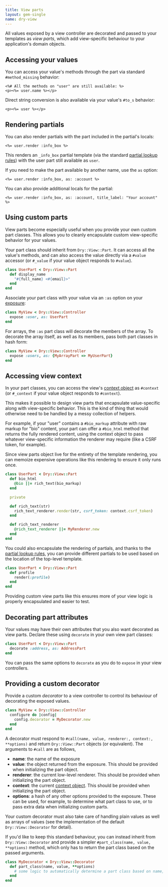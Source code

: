 ```yaml
---
title: View parts
layout: gem-single
name: dry-view
---
```


All values exposed by a view controller are decorated and passed to your templates as _view parts_, which add view-specific behaviour to your application's domain objects.

## Accessing your values

You can access your value's methods through the part via standard `#method_missing` behavior:

```erb
<%# All the methods on "user" are still available: %>
<p><%= user.name %></p>
```

Direct string conversion is also available via your value's `#to_s` behavior:

```erb
<p><%= user %></p>
```

## Rendering partials

You can also render partials with the part included in the partial's locals:

```erb
<%= user.render :info_box %>
```

This renders an `_info_box` partial template (via the standard [partial lookup rules](/gems/dry-view/templates/)) with the user part still available as `user`.

If you need to make the part available by another name, use the `as` option:

```erb
<%= user.render :info_box, as: :account %>
```

You can also provide additional locals for the partial:

```erb
<%= user.render :info_box, as: :account, title_label: "Your account" %>
```

## Using custom parts

View parts become especially useful when you provide your own custom part classes. This allows you to cleanly encapsulate custom view-specific behavior for your values.

Your part class should inherit from `Dry::View::Part`. It can access all the value's methods, and can also access the value directly via a `#value` accessor (or `#_value` if your value object responds to `#value`).

```ruby
class UserPart < Dry::View::Part
  def display_name
    "#{full_name} <#{email}>"
  end
end
```

Associate your part class with your value via an `:as` option on your [exposure](/gems/dry-view/exposures):

```ruby
class MyView < Dry::View::Controller
  expose :user, as: UserPart
end
```

For arrays, the `:as` part class will decorate the members of the array. To decorate the array itself, as well as its members, pass both part classes in hash form:

```ruby
class MyView < Dry::View::Controller
  expose :users, as: {MyArrayPart => MyUserPart}
end
```

## Accessing view context

In your part classes, you can access the view's [context object](/gems/dry-view/context) as `#context` (or `#_context` if your value object responds to `#context`).

This makes it possible to design view parts that encapsulate value-specific along with view-specific behavior. This is the kind of thing that would otherwise need to be handled by a messy collection of helpers.

For example, if your "user" contains a `#bio_markup` attribute with raw markup for "bio" content, your part can offer a `#bio_html` method that returns the fully rendered content, using the context object to pass whatever view-specific information the renderer may require (like a CSRF token, for example).

Since view parts object live for the entirety of the template rendering, you can memoize expensive operations like this rendering to ensure it only runs once.

```ruby
class UserPart < Dry::View::Part
  def bio_html
    @bio ||= rich_text(bio_markup)
  end

  private

  def rich_text(str)
    rich_text_renderer.render(str, csrf_token: context.csrf_token)
  end

  def rich_text_renderer
    @rich_text_renderer ||= MyRenderer.new
  end
end
```

You could also encapsulate the rendering of partials, and thanks to the [partial lookup rules](/gems/dry-view/templates/), you can provide different partials to be used based on the location of the top-level template.

```ruby
class UserPart < Dry::View::Part
  def profile
    render(:profile)
  end
end
```

Providing custom view parts like this ensures more of your view logic is properly encapsulated and easier to test.

## Decorating part attributes

Your values may have their own attributes that you also want decorated as view parts. Declare these using `decorate` in your own view part classes:

```ruby
class UserPart < Dry::View::Part
  decorate :address, as: AddressPart
end
```

You can pass the same options to `decorate` as you do to `expose` in your view controllers.

## Providing a custom decorator

Provide a custom _decorator_ to a view controller to control its behaviour of decorating the exposed values.

```ruby
class MyView < Dry::View::Controller
  configure do |config|
    config.decorator = MyDecorator.new
  end
end
```

A decorator must respond to `#call(name, value, renderer:, context:, **options)` and return `Dry::View::Part` objects (or equivalent). The arguments to `#call` are as follows,

- **name**: the name of the exposure
- **value**: the object returned from the exposure. This should be provided when initializing the part object.
- **renderer**: the current low-level renderer. This should be provided when initializing the part object.
- **context**: the current [context object](/gems/dry-view/context/). This should be  provided when initializing the part object.
- **options**: a hash of any other options provided to the exposure. These can be used, for example, to determine what part class to use, or to pass extra data when initializing custom parts.

Your custom decorator must also take care of handling plain values as well as arrays of values (see the implementation of the default `Dry::View::Decorator` for detail).

If you'd like to keep this standard behaviour, you can instead inherit from `Dry::View::Decorator` and provide a simpler `#part_class(name, value, **options)` method, which only has to return the part class based on the passed arguments.

```ruby
class MyDecorator < Dry::View::Decorator
  def part_class(name, value, **options)
    # some logic to automatically determine a part class based on name, value, or options
  end
end
```

